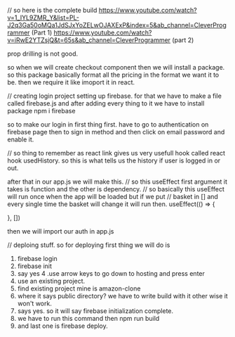 // so here is the complete build
https://www.youtube.com/watch?v=1_IYL9ZMR_Y&list=PL-J2q3Ga50oMQa1JdSJxYoZELwOJAXExP&index=5&ab_channel=CleverProgrammer (Part 1)
https://www.youtube.com/watch?v=iRwE2YTZsjQ&t=65s&ab_channel=CleverProgrammer (part 2)

prop drilling is not good.

so when we will create checkout component then we will install a package.
so this package basically format all the pricing in the format we want it to be.
then we require it  like imoport it in react.

// creating login project
setting up firebase.
 for that we have to make a file called firebase.js and after adding every thing to it
 we have to install package npm i firebase

 so to make our login in first thing first.
 have to go to authentication on firebase page then to sign in method and then click on email password and enable it.

 // so thing to remember as react link gives us very usefull hook called react hook usedHistory.  so this is what tells us the history if user is logged in or out.

 after that in our app.js we will make this.
 // so this useEffect first argument it takes is function and the other is dependency.
// so basically this useEffect will run once when the app will be loaded but if we put 
// basket in [] and every single time the basket will change it will run then.
useEffect(() => {
  
}, [])

then we will import our auth in app.js


// deploing stuff.
  so for deploying first thing we will do is 
  1. firebase login
  2. firebase init
  3. say yes
  4 .use arrow keys to go down to hosting and press enter
  5. use an existing project.
  6. find existing project mine is amazon-clone
  7. where it says public directory? we have to write build with it other wise it won't work.
  8. says yes. so it will say firebase initialization complete.
  9. we have to run this command then npm run build 
  10. and last one is firebase deploy.







